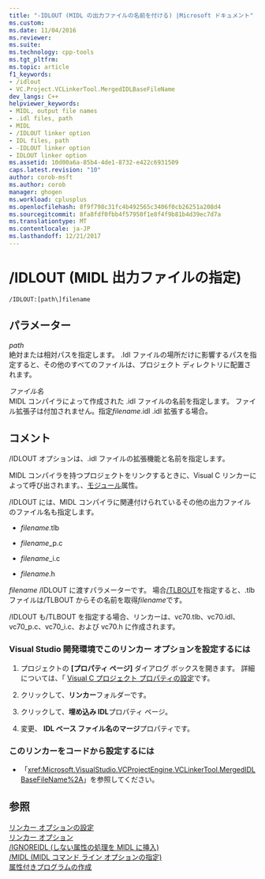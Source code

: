 ```yaml
---
title: "-IDLOUT (MIDL の出力ファイルの名前を付ける) |Microsoft ドキュメント"
ms.custom: 
ms.date: 11/04/2016
ms.reviewer: 
ms.suite: 
ms.technology: cpp-tools
ms.tgt_pltfrm: 
ms.topic: article
f1_keywords:
- /idlout
- VC.Project.VCLinkerTool.MergedIDLBaseFileName
dev_langs: C++
helpviewer_keywords:
- MIDL, output file names
- .idl files, path
- MIDL
- /IDLOUT linker option
- IDL files, path
- -IDLOUT linker option
- IDLOUT linker option
ms.assetid: 10d00a6a-85b4-4de1-8732-e422c6931509
caps.latest.revision: "10"
author: corob-msft
ms.author: corob
manager: ghogen
ms.workload: cplusplus
ms.openlocfilehash: 8f9f798c31fc4b492565c3406f0cb26251a208d4
ms.sourcegitcommit: 8fa8fdf0fbb4f57950f1e8f4f9b81b4d39ec7d7a
ms.translationtype: MT
ms.contentlocale: ja-JP
ms.lasthandoff: 12/21/2017
---
```

# <a name="idlout-name-midl-output-files"></a>/IDLOUT (MIDL 出力ファイルの指定)
```  
/IDLOUT:[path\]filename  
```  
  
## <a name="parameters"></a>パラメーター  
 *path*  
 絶対または相対パスを指定します。 .Idl ファイルの場所だけに影響するパスを指定すると、その他のすべてのファイルは、プロジェクト ディレクトリに配置されます。  
  
 *ファイル名*  
 MIDL コンパイラによって作成された .idl ファイルの名前を指定します。 ファイル拡張子は付加されません。指定*filename*.idl .idl 拡張する場合。  
  
## <a name="remarks"></a>コメント  
 /IDLOUT オプションは、.idl ファイルの拡張機能と名前を指定します。  
  
 MIDL コンパイラを持つプロジェクトをリンクするときに、Visual C リンカーによって呼び出されます。、[モジュール](../../windows/module-cpp.md)属性。  
  
 /IDLOUT には、MIDL コンパイラに関連付けられているその他の出力ファイルのファイル名も指定します。  
  
-   *filename*.tlb  
  
-   *filename*_p.c  
  
-   *filename*_i.c  
  
-   *filename*.h  
  
 *filename* /IDLOUT に渡すパラメーターです。 場合[/TLBOUT](../../build/reference/tlbout-name-dot-tlb-file.md)を指定すると、.tlb ファイルは/TLBOUT からその名前を取得*filename*です。  
  
 /IDLOUT も/TLBOUT を指定する場合、リンカーは、vc70.tlb、vc70.idl、vc70_p.c、vc70_i.c、および vc70.h に作成されます。  
  
### <a name="to-set-this-linker-option-in-the-visual-studio-development-environment"></a>Visual Studio 開発環境でこのリンカー オプションを設定するには  
  
1.  プロジェクトの **[プロパティ ページ]** ダイアログ ボックスを開きます。 詳細については、「 [Visual C プロジェクト プロパティの設定](../../ide/working-with-project-properties.md)です。  
  
2.  クリックして、**リンカー**フォルダーです。  
  
3.  クリックして、**埋め込み IDL**プロパティ ページ。  
  
4.  変更、 **IDL ベース ファイル名のマージ**プロパティです。  
  
### <a name="to-set-this-linker-option-programmatically"></a>このリンカーをコードから設定するには  
  
-   「<xref:Microsoft.VisualStudio.VCProjectEngine.VCLinkerTool.MergedIDLBaseFileName%2A>」を参照してください。  
  
## <a name="see-also"></a>参照  
 [リンカー オプションの設定](../../build/reference/setting-linker-options.md)   
 [リンカー オプション](../../build/reference/linker-options.md)   
 [/IGNOREIDL (しない属性の処理を MIDL に挿入)](../../build/reference/ignoreidl-don-t-process-attributes-into-midl.md)   
 [/MIDL (MIDL コマンド ライン オプションの指定)](../../build/reference/midl-specify-midl-command-line-options.md)   
 [属性付きプログラムの作成](../../windows/building-an-attributed-program.md)